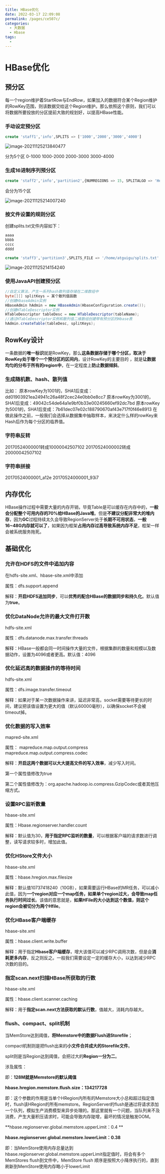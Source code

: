 ```yaml
---
title: HBase优化
date: 2022-03-17 22:09:08
permalink: /pages/ce507c/
categories:
  - 大数据
  - Hbase
tags:
  - 
---
```

# HBase优化

## 预分区

每一个region维护着StartRow与EndRow，如果加入的数据符合某个Region维护的RowKey范围，则该数据交给这个Region维护。那么依照这个原则，我们可以将数据所要投放的分区提前大致的规划好，以提高HBase性能。

### 手动设定预分区

```sql
create 'staff1','info',SPLITS => ['1000','2000','3000','4000']
```

![image-20211125213840477](https://cdn.jsdelivr.net/gh/Iekrwh/images/md-images/image-20211125213840477.png)

分为5个区 0-1000 1000-2000 2000-3000 3000-4000

### 生成16进制序列预分区

```sql
create 'staff2','info','partition2',{NUMREGIONS => 15, SPLITALGO => 'HexStringSplit'}
```

会分为15个区

![image-20211125214007240](https://cdn.jsdelivr.net/gh/Iekrwh/images/md-images/image-20211125214007240.png)

### 按文件设置的规则分区

创建splits.txt文件内容如下：

```sh
aaaa
bbbb
cccc
dddd
```

```sql
create 'staff3','partition3',SPLITS_FILE => '/home/atguigu/splits.txt'
```

![image-20211125214154240](https://cdn.jsdelivr.net/gh/Iekrwh/images/md-images/image-20211125214154240.png)

### 使用JavaAPI创建预分区

```java
//自定义算法，产生一系列hash散列值存储在二维数组中
byte[][] splitKeys = 某个散列值函数
//创建HbaseAdmin实例
HBaseAdmin hAdmin = new HBaseAdmin(HbaseConfiguration.create());
//创建HTableDescriptor实例
HTableDescriptor tableDesc = new HTableDescriptor(tableName);
//通过HTableDescriptor实例和散列值二维数组创建带有预分区的Hbase表
hAdmin.createTable(tableDesc, splitKeys);
```

## RowKey设计

一条数据的**唯一标识**就是RowKey，那么**这条数据存储于哪个分区，取决于RowKey处于哪个一个预分区的区间内**，设计RowKey的主要目的 ，就是**让数据均匀的分布于所有的region中**，在一定程度上**防止数据倾斜**。

### 生成随机数、hash、散列值

比如：
原本rowKey为1001的，SHA1后变成：dd01903921ea24941c26a48f2cec24e0bb0e8cc7
原本rowKey为3001的，SHA1后变成：49042c54de64a1e9bf0b33e00245660ef92dc7bd
原本rowKey为5001的，SHA1后变成：7b61dec07e02c188790670af43e717f0f46e8913
在做此操作之前，一般我们会选择从数据集中抽取样本，来决定什么样的rowKey来Hash后作为每个分区的临界值。

### 字符串反转

20170524000001转成10000042507102
20170524000002转成20000042507102

### 字符串拼接

20170524000001_a12e
20170524000001_93i7



## 内存优化

HBase操作过程中需要大量的内存开销，毕竟Table是可以缓存在内存中的，**一般会分配整个可用内存的70%给HBase的Java堆**。但是**不建议分配非常大的堆内存**，因为**GC**过程持续太久会导致RegionServer处于**长期不可用状态**，**一般16~48G内存就可以了**，如果因为框架**占用内存过高导致系统内存不足**，框架一样会被系统服务拖死。

## 基础优化

###  允许在HDFS的文件中追加内容

在hdfs-site.xml、hbase-site.xml中添加

属性：dfs.support.append  

解释：**开启HDFS追加同步**，可以**优秀的配合HBase的数据同步和持久化**。默认值为**true**。  

### 优化DataNode允许的最大文件打开数

hdfs-site.xml

属性：dfs.datanode.max.transfer.threads  

解释：HBase一般都会同一时间操作大量的文件，根据集群的数量和规模以及数据动作，设置为4096或者更高。默认值：4096  

### 优化延迟高的数据操作的等待时间

hdfs-site.xml

属性：dfs.image.transfer.timeout  

解释：如果对于某一次数据操作来讲，延迟非常高，socket需要等待更长的时间，建议把该值设置为更大的值（默认60000毫秒），以确保socket不会被timeout掉。  

### 优化数据的写入效率

mapred-site.xml

属性：  mapreduce.map.output.compress  mapreduce.map.output.compress.codec  

解释：**开启这两个数据可以大大提高文件的写入效率**，减少写入时间。

第一个属性值修改为true

第二个属性值修改为：org.apache.hadoop.io.compress.GzipCodec或者其他压缩方式。  

### 设置RPC监听数量

hbase-site.xml

属性：Hbase.regionserver.handler.count  

解释：默认值为30，**用于指定RPC监听的数量**，可以根据客户端的请求数进行调整，读写请求较多时，增加此值。  

### 优化HStore文件大小

hbase-site.xml

 属性：hbase.hregion.max.filesize  

解释：默认值10737418240（10GB），如果需要运行HBase的MR任务，可以减小此值，因为**一个region对应一个map任务，如果单个region过大，会导致map任务执行时间过长**。该值的意思就是，**如果HFile的大小达到这个数值，则这个region会被切分为两个Hfile**。  

###  优化HBase客户端缓存

hbase-site.xml

属性：hbase.client.write.buffer  

解释：用于指定**Hbase客户端缓存**，增大该值可以减少RPC调用次数，但是会**消耗更多内存**，反之则反之。一般我们需要设定一定的缓存大小，以达到减少RPC次数的目的。  

### 指定scan.next扫描HBase所获取的行数

hbase-site.xml

属性：hbase.client.scanner.caching  

解释：用于**指定scan.next方法获取的默认行数**，值越大，消耗内存越大。  

### flush、compact、split机制

当MemStore达到阈值，**将Memstore中的数据Flush进Storefile**；

compact机制则是把flush出来的**小文件合并成大的Storefile文件**。

split则是当Region达到阈值，会把过大的**Region一分为二**。

涉及属性：

即：**128M就是Memstore的默认阈值**

 **hbase.hregion.memstore.flush.size：134217728**  

即：这个参数的作用是当单个HRegion内所有的Memstore大小总和超过指定值时，flush该HRegion的所有memstore。RegionServer的flush是通过将请求添加一个队列，模拟生产消费模型来异步处理的。那这里就有一个问题，当队列来不及消费，产生大量积压请求时，可能会导致内存陡增，最坏的情况是触发OOM。

**hbase.regionserver.global.memstore.upperLimit：0.4  **

**hbase.regionserver.global.memstore.lowerLimit：0.38**  

即：当MemStore使用内存总量达到hbase.regionserver.global.memstore.upperLimit指定值时，将会有多个MemStores flush到文件中，MemStore flush 顺序是按照大小降序执行的，直到刷新到MemStore使用内存略小于lowerLimit
